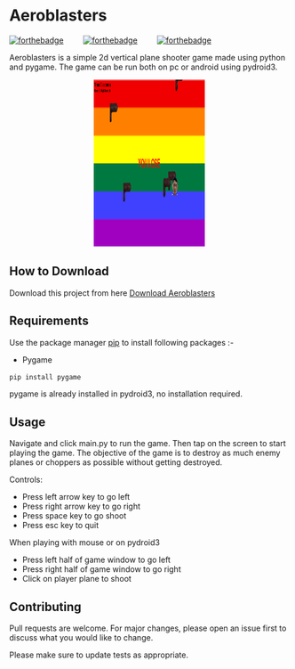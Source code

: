 # Aeroblasters

[![forthebadge](https://forthebadge.com/images/badges/built-with-love.svg)](https://forthebadge.com)
&nbsp;&nbsp;&nbsp;&nbsp;&nbsp;&nbsp;&nbsp;
[![forthebadge](https://forthebadge.com/images/badges/made-with-python.svg)](https://forthebadge.com)
&nbsp;&nbsp;&nbsp;&nbsp;&nbsp;&nbsp;&nbsp;
[![forthebadge](https://forthebadge.com/images/badges/check-it-out.svg)](https://forthebadge.com)
&nbsp;&nbsp;&nbsp;&nbsp;&nbsp;&nbsp;&nbsp;

Aeroblasters is a simple 2d vertical plane shooter game made using python and pygame. The game can  be run both on pc or android using pydroid3.

<p align='center'>
 <img src='app.png' width=200 height=300>
</p>


## How to Download

Download this project from here [Download Aeroblasters](https://downgit.github.io/#/home?url=https://github.com/pyGuru123/Python-Games/tree/master/Aeroblasters)

## Requirements

Use the package manager [pip](https://pip.pypa.io/en/stable/) to install following packages :-
* Pygame

```bash
pip install pygame
```

pygame is already installed in pydroid3, no installation required.

## Usage

Navigate and click main.py to run the game. Then tap on the screen to start playing the game. The objective of the game is to destroy as much enemy planes or choppers as possible without getting destroyed. 

Controls:
* Press left arrow key to go left
* Press right arrow key to go right
* Press space key to go shoot
* Press esc key to quit

When playing with mouse or on pydroid3
* Press left half of game window to go left
* Press right half of game window to go right
* Click on player plane to shoot

## Contributing
Pull requests are welcome. For major changes, please open an issue first to discuss what you would like to change.

Please make sure to update tests as appropriate.
